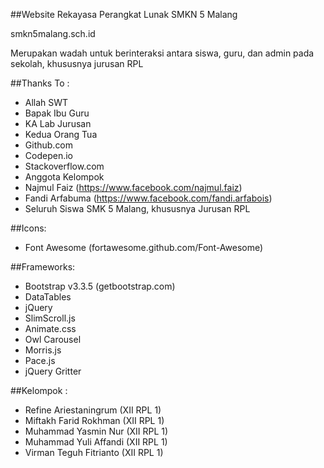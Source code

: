 ##Website Rekayasa Perangkat Lunak SMKN 5 Malang

smkn5malang.sch.id

Merupakan wadah untuk berinteraksi antara siswa, guru, dan admin pada sekolah, khususnya jurusan RPL

##Thanks To : 

- Allah SWT
- Bapak Ibu Guru
- KA Lab Jurusan
- Kedua Orang Tua
- Github.com
- Codepen.io
- Stackoverflow.com
- Anggota Kelompok
- Najmul Faiz (https://www.facebook.com/najmul.faiz)
- Fandi Arfabuma (https://www.facebook.com/fandi.arfabois)
- Seluruh Siswa SMK 5 Malang, khususnya Jurusan RPL

##Icons:

- Font Awesome (fortawesome.github.com/Font-Awesome)

##Frameworks:

- Bootstrap v3.3.5 (getbootstrap.com)
- DataTables
- jQuery
- SlimScroll.js
- Animate.css
- Owl Carousel
- Morris.js
- Pace.js
- jQuery Gritter

##Kelompok :

- Refine Ariestaningrum	(XII RPL 1)
- Miftakh Farid Rokhman	(XII RPL 1)
- Muhammad Yasmin Nur		(XII RPL 1)
- Muhammad Yuli Affandi	(XII RPL 1)
- Virman Teguh Fitrianto	(XII RPL 1)